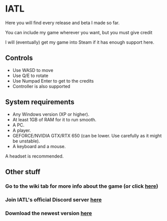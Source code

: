 # IATL
Here you will find every release and beta I made so far.

You can include my game wherever you want, but you must give credit

I will (eventually) get my game into Steam if it has enough support here. 

## Controls
- Use WASD to move
- Use Q/E to rotate
- Use Numpad Enter to get to the credits
- Controller is also supported

## System requirements
- Any Windows version (XP or higher).
- At least 1GB of RAM for it to run smooth.
- A PC.
- A player.
- GEFORCE/NVIDIA GTX/RTX 650 (can be lower. Use carefully as it might be unstable).
- A keyboard and a mouse.

A headset is recommended.

## Other stuff

### Go to the wiki tab for more info about the game (or click [here](https://github.com/RocketSmash9000/IATL/wiki))

### Join IATL's official Discord server [here](https://www.discord.gg/qxtpDyQRpv)

### Download the newest version [here](https://rocketsmash.itch.io/iatl)
